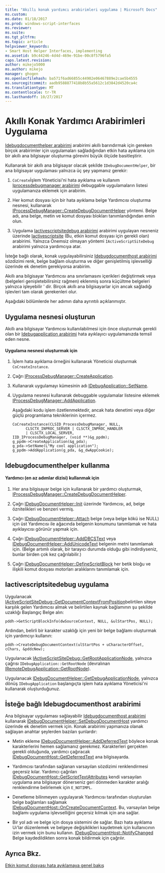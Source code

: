 ```yaml
---
title: "Akıllı konak yardımcı arabirimleri uygulama | Microsoft Docs"
ms.custom: 
ms.date: 01/18/2017
ms.prod: windows-script-interfaces
ms.reviewer: 
ms.suite: 
ms.tgt_pltfrm: 
ms.topic: article
helpviewer_keywords:
- Smart Host Helper Interfaces, implementing
ms.assetid: b9c44246-4d4d-469e-91be-00c8f5796fa5
caps.latest.revision: 
author: mikejo5000
ms.author: mikejo
manager: ghogen
ms.openlocfilehash: ba571f6ad66855c44902e06467889e2cae5b4555
ms.sourcegitcommit: aadb9588877418b8b55a5612c1d3842d4520ca4c
ms.translationtype: MT
ms.contentlocale: tr-TR
ms.lasthandoff: 10/27/2017
---
```

# <a name="implementing-smart-host-helper-interfaces"></a>Akıllı Konak Yardımcı Arabirimleri Uygulama
[Idebugdocumenthelper arabirimi](../winscript/reference/idebugdocumenthelper-interface.md) arabirimi akıllı barındırmak için gereken birçok arabirimler için uygulamaları sağladığından etkin hata ayıklama için bir akıllı ana bilgisayar oluşturma görevini büyük ölçüde basitleştirir.  
  
 Kullanarak bir akıllı ana bilgisayar olacak şekilde `IDebugDocumentHelper`, bir ana bilgisayar uygulaması yalnızca üç şey yapmanız gerekir:  
  
1.  `CoCreate`İşlem Yöneticisi'ni hata ayıklama ve kullanım [Iprocessdebugmanager arabirimi](../winscript/reference/iprocessdebugmanager-interface.md) debuggable uygulamaların listesi uygulamanıza eklemek için arabirim.  
  
2.  Her komut dosyası için bir hata ayıklama belge Yardımcısı oluşturma nesnesi, kullanarak [IProcessDebugManager::CreateDebugDocumentHelper](../winscript/reference/iprocessdebugmanager-createdebugdocumenthelper.md) yöntemi. Belge adı, ana belge, metin ve komut dosyası blokları tanımlandığından emin olun.  
  
3.  Uygulama [Iactivescriptsitedebug arabirimi](../winscript/reference/iactivescriptsitedebug-interface.md) arabirimi uygulayan nesneniz üzerinde [Iactivescriptsite](../winscript/reference/iactivescriptsite.md) (Bu, etkin komut dosyası için gerekli olan) arabirimi. Yalnızca Önemsiz olmayan yöntemi `IActiveScriptSiteDebug` arabirimi yalnızca yardımcıya atar.  
  
 İsteğe bağlı olarak, konak uygulayabilirsiniz [Idebugdocumenthost arabirimi](../winscript/reference/idebugdocumenthost-interface.md) sözdizimi renk, belge bağlam oluşturma ve diğer genişletilmiş işlevselliği üzerinde ek denetim gerekiyorsa arabirim.  
  
 Akıllı ana bilgisayar Yardımcısı ana sınırlamasını içerikleri değiştirmek veya (belgeleri genişletebilirsiniz rağmen) eklenmiş sonra küçültme belgeleri yalnızca işleyebilir ' dir. Birçok akıllı ana bilgisayarlar için ancak sağladığı işlevleri tam olarak gerekenleri olur.  
  
 Aşağıdaki bölümlerde her adımın daha ayrıntılı açıklanmıştır.  
  
## <a name="create-an-application-object"></a>Uygulama nesnesi oluşturun  
 Akıllı ana bilgisayar Yardımcısı kullanılabilmesi için önce oluşturmak gerekli olan bir [Idebugapplication arabirimi](../winscript/reference/idebugapplication-interface.md) hata ayıklayıcı uygulamanızda temsil eden nesne.  
  
#### <a name="to-create-an-application-object"></a>Uygulama nesnesi oluşturmak için  
  
1.  İşlem hata ayıklama örneğini kullanarak Yöneticisi oluşturmak `CoCreateInstance`.  
  
2.  Çağrı [IProcessDebugManager::CreateApplication](../winscript/reference/iprocessdebugmanager-createapplication.md).  
  
3.  Kullanarak uygulamayı kümesinin adı [IDebugApplication::SetName](../winscript/reference/idebugapplication-setname.md).  
  
4.  Uygulama nesnesi kullanarak debuggable uygulamalar listesine eklemek [IProcessDebugManager::AddApplication](../winscript/reference/iprocessdebugmanager-addapplication.md).  
  
     Aşağıdaki kodu işlem özetlenmektedir, ancak hata denetimi veya diğer güçlü programlama tekniklerinin içermez.  
  
    ```  
    CoCreateInstance(CLSID_ProcessDebugManager, NULL,  
          CLSCTX_INPROC_SERVER | CLSCTX_INPROC_HANDLER  
          | CLSCTX_LOCAL_SERVER,  
    IID_IProcessDebugManager, (void **)&g_ppdm);  
    g_ppdm->CreateApplication(&g_pda);  
    g_pda->SetName(L"My cool application");  
    g_ppdm->AddApplication(g_pda, &g_dwAppCookie);  
    ```  
  
## <a name="using-idebugdocumenthelper"></a>Idebugdocumenthelper kullanma  
  
#### <a name="to-use-the-helper-minimal-sequence-of-steps"></a>Yardımcı (en az adımlar dizisi) kullanmak için  
  
1.  Her ana bilgisayar belge için kullanarak bir yardımcı oluşturmak, [IProcessDebugManager::CreateDebugDocumentHelper](../winscript/reference/iprocessdebugmanager-createdebugdocumenthelper.md).  
  
2.  Çağrı [IDebugDocumentHelper::Init](../winscript/reference/idebugdocumenthelper-init.md) üzerinde Yardımcısı, ad, belge öznitelikleri ve benzeri vermiş.  
  
3.  Çağrı [IDebugDocumentHelper::Attach](../winscript/reference/idebugdocumenthelper-attach.md) belge (veya belge kökü ise NULL) için üst Yardımcısı ile ağacında belgenin konumunu tanımlamak ve hata ayıklayıcısı görünür yapmak için.  
  
4.  Çağrı [IDebugDocumentHelper::AddDBCSText](../winscript/reference/idebugdocumenthelper-adddbcstext.md) veya [IDebugDocumentHelper::AddUnicodeText](../winscript/reference/idebugdocumenthelper-addunicodetext.md) belgenin metni tanımlamak için. (Belge artımlı olarak, bir tarayıcı durumda olduğu gibi indirdiyseniz, bunlar birden çok kez çağrılabilir.)  
  
5.  Çağrı [IDebugDocumentHelper::DefineScriptBlock](../winscript/reference/idebugdocumenthelper-definescriptblock.md) her betik bloğu ve ilişkili komut dosyası motorları aralıklarını tanımlamak için.  
  
## <a name="implementing-iactivescriptsitedebug"></a>Iactivescriptsitedebug uygulama  
 Uygulanacak [IActiveScriptSiteDebug::GetDocumentContextFromPosition](../winscript/reference/iactivescriptsitedebug-getdocumentcontextfromposition.md)belirtilen siteye karşılık gelen Yardımcısı almak ve belirtilen kaynak bağlamının şu şekilde uzaklığı Başlangıç Belge alın:  
  
```  
pddh->GetScriptBlockInfo(dwSourceContext, NULL, &ulStartPos, NULL);  
```  
  
 Ardından, belirli bir karakter uzaklığı için yeni bir belge bağlamı oluşturmak için yardımcıyı kullanın:  
  
```  
pddh->CreateDebugDocumentContext(ulStartPos + uCharacterOffset, cChars, &pddcNew);  
```  
  
 Uygulanacak [IActiveScriptSiteDebug::GetRootApplicationNode](../winscript/reference/iactivescriptsitedebug-getrootapplicationnode.md), yalnızca çağrısı `IDebugApplication::GetRootNode` (devralınan [IRemoteDebugApplication::GetRootNode](../winscript/reference/iremotedebugapplication-getrootnode.md)).  
  
 Uygulanacak [IDebugDocumentHelper::GetDebugApplicationNode](../winscript/reference/idebugdocumenthelper-getdebugapplicationnode.md), yalnızca dönüş `IDebugApplication` başlangıçta işlem hata ayıklama Yöneticisi'ni kullanarak oluşturduğunuz.  
  
## <a name="the-optional-idebugdocumenthost-interface"></a>İsteğe bağlı Idebugdocumenthost arabirimi  
 Ana bilgisayar uygulaması sağlayabilir [Idebugdocumenthost arabirimi](../winscript/reference/idebugdocumenthost-interface.md) kullanarak [IDebugDocumentHelper::SetDebugDocumentHost](../winscript/reference/idebugdocumenthelper-setdebugdocumenthost.md) yardımcı üzerinde ek denetim vermek için. Konak arabirimi yapmanıza olanak sağlayan anahtar şeylerden bazıları şunlardır:  
  
-   Metin ekleme [IDebugDocumentHelper::AddDeferredText](../winscript/reference/idebugdocumenthelper-adddeferredtext.md) böylece konak karakterlerini hemen sağlamanız gerekmez. Karakterleri gerçekten gerekli olduğunda, yardımcı çağıracak [IDebugDocumentHost::GetDeferredText](../winscript/reference/idebugdocumenthost-getdeferredtext.md) ana bilgisayarda.  
  
-   Yardımcısı tarafından sağlanan varsayılan sözdizimi renklendirmesi geçersiz kılar. Yardımcı çağrıları [IDebugDocumentHost::GetScriptTextAttributes](../winscript/reference/idebugdocumenthost-getscripttextattributes.md) kendi varsayılan uygulama ana bilgisayar dönerseniz geri dönmeden karakter aralığı renklendirme belirlemek için `E_NOTIMPL`.  
  
-   Denetleme bilinmeyen uygulayarak Yardımcısı tarafından oluşturulan belge bağlamları sağlamak [IDebugDocumentHost::OnCreateDocumentContext](../winscript/reference/idebugdocumenthost-oncreatedocumentcontext.md). Bu, varsayılan belge bağlamı uygulama işlevselliğini geçersiz kılmak için ana sağlar.  
  
-   Bir yol adı ve belge için dosya sistemini de sağlar. Bazı hata ayıklama Uı'lar düzenlemek ve belgeye değişiklikleri kaydetmek için kullanıcının izin vermek için bunu kullanın. [IDebugDocumentHost::NotifyChanged](../winscript/reference/idebugdocumenthost-notifychanged.md) Belge kaydedildikten sonra konak bildirmek için çağrılır.  
  
## <a name="see-also"></a>Ayrıca Bkz.  
 [Etkin komut dosyası hata ayıklamaya genel bakış](../winscript/active-script-debugging-overview.md)